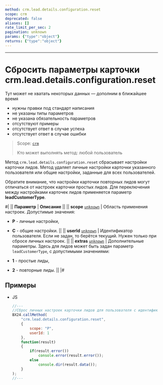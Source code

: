 ```yaml
---
method: crm.lead.details.configuration.reset
scope: crm
deprecated: false
aliases: []
rate_limit_per_sec: 2
pagination: unknown
params: {"type":"object"}
returns: {"type":"object"}
---
```



---

# Сбросить параметры карточки crm.lead.details.configuration.reset



Тут может не хватать некоторых данных — дополним в ближайшее время







- нужны правки под стандарт написания
- не указаны типы параметров
- не указана обязательность параметров
- отсутствуют примеры
- отсутствует ответ в случае успеха
- отсутствует ответ в случае ошибки





> Scope: [`crm`](../../../scopes/permissions.md)
>
> Кто может выполнять метод: любой пользователь

Метод `crm.lead.details.configuration.reset` сбрасывает настройки карточки лидов. Метод удаляет личные настройки карточки указанного пользователя или общие настройки, заданные для всех пользователей.



Обратите внимание, что настройки карточки повторных лидов могут отличаться от настроек карточки простых лидов. Для переключения между настройками карточек лидов применяется параметр **leadCustomerType**.



#|
|| **Параметр** | **Описание** ||
|| **scope**
[`unknown`](../../../data-types.md) | Область применения настроек. Допустимые значения:

- **P** - личные настройки,
- **C** - общие настройки.
 ||
|| **userId**
[`unknown`](../../../data-types.md) | Идентификатор пользователя. Если не задан, то берётся текущий. Нужен только при сбросе личных настроек. ||
|| **extras**
[`unknown`](../../../data-types.md) | Дополнительные параметры. Здесь для лидов может быть задан параметр `leadCustomerType`, с допустимыми значениями:

- **1** - простые лиды,
- **2** - повторные лиды.
 ||
|#

## Примеры



- JS
  
    ```js
    //---
    //Сброс личных настроек карточки лидов для пользователя с идентификатором 1.
    BX24.callMethod(
        "crm.lead.details.configuration.reset",
        {
            scope: "P",
            userId: 1
        },
        function(result)
        {
            if(result.error())
                console.error(result.error());
            else
                console.dir(result.data());
        }
    );
    //---
    ```




